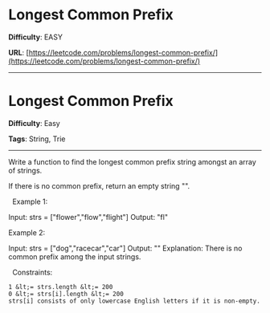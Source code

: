 # Longest Common Prefix

**Difficulty**: EASY

**URL**: [https://leetcode.com/problems/longest-common-prefix/](https://leetcode.com/problems/longest-common-prefix/)

---

# Longest Common Prefix

**Difficulty**: Easy

**Tags**: String, Trie

---

Write a function to find the longest common prefix string amongst an array of strings.

If there is no common prefix, return an empty string &quot;&quot;.

&nbsp;
Example 1:


Input: strs = [&quot;flower&quot;,&quot;flow&quot;,&quot;flight&quot;]
Output: &quot;fl&quot;


Example 2:


Input: strs = [&quot;dog&quot;,&quot;racecar&quot;,&quot;car&quot;]
Output: &quot;&quot;
Explanation: There is no common prefix among the input strings.


&nbsp;
Constraints:


	1 &lt;= strs.length &lt;= 200
	0 &lt;= strs[i].length &lt;= 200
	strs[i] consists of only lowercase English letters if it is non-empty.



